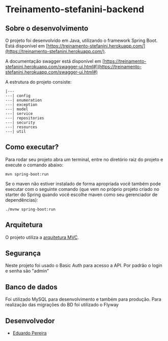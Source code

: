 # Treinamento-stefanini-backend

## Sobre o desenvolvimento

O projeto foi desenvolvido em Java, utilizando o framework Spring Boot.
Está disponível em [https://treinamento-stefanini.herokuapp.com/](https://treinamento-stefanini.herokuapp.com/).

A documentação swagger está disponível em [https://treinamento-stefanini.herokuapp.com/swagger-ui.html#](https://treinamento-stefanini.herokuapp.com/swagger-ui.html#)

A estrutura do projeto consiste:

```
|---
---| config
---| enumeration
---| exception
---| model
---| service
---| repositories
---| security
---| resources
---| util

```

## Como executar?

Para rodar seu projeto abra um terminal, entre no diretório raiz do projeto e execute o comando abaixo:
```
mvn spring-boot:run
```

Se o maven não estiver instalado de forma apropriada você também pode executar com o seguinte comando (que vem no próprio projeto criado no starter do Spring quando você escolhe maven como seu gerenciador de dependências):
```
./mvnw spring-boot:run
```

## Arquitetura

O projeto utiliza a [arquitetura MVC](https://github.com/daltonserey/projsw-20191/blob/master/06.web_apps/1-padrao_mvc/text.md).

## Segurança

Neste projeto foi usado o Basic Auth para acesso a API. Por padrão o login e senha são "admin"

## Banco de dados

Foi utilizado MySQL para desenvolvimento e também para produção. Para realização das migrações do BD foi utilizado o Flyway

## Desenvolvedor

- [Eduardo Pereira](https://github.com/Eduardoccufcg)


